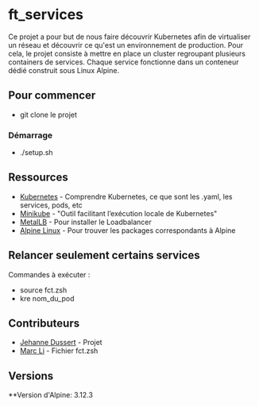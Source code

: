 # ft_services

Ce projet a pour but de nous faire découvrir Kubernetes afin de virtualiser un réseau et découvrir ce qu'est un environnement de production. Pour cela, le projet consiste à mettre en place un cluster regroupant plusieurs containers de services. Chaque service fonctionne dans un conteneur dédié construit sous Linux Alpine.

## Pour commencer
- git clone le projet

### Démarrage
- ./setup.sh

## Ressources
* [Kubernetes](https://kubernetes.io/fr/docs/home/) - Comprendre Kubernetes, ce que sont les .yaml, les services, pods, etc
* [Minikube](https://kubernetes.io/fr/docs/setup/learning-environment/minikube/) - "Outil facilitant l’exécution locale de Kubernetes"
* [MetalLB](https://metallb.universe.tf/installation/) - Pour installer le Loadbalancer
* [Alpine Linux](https://pkgs.alpinelinux.org/packages) - Pour trouver les packages correspondants à Alpine

## Relancer seulement certains services
Commandes à exécuter :
- source fct.zsh
- kre nom_du_pod

## Contributeurs
* [Jehanne Dussert](https://github.com/JehanneDussert) - Projet
* [Marc Li](https://github.com/mli42) - Fichier fct.zsh

## Versions

**Version d'Alpine: 3.12.3
